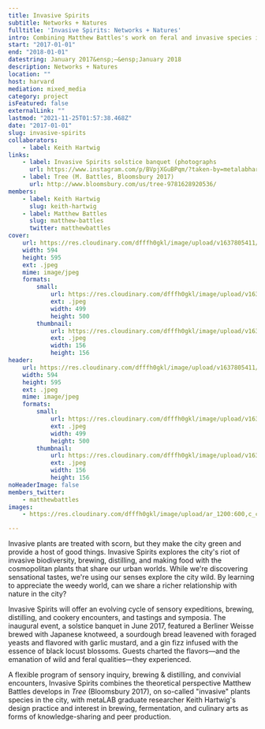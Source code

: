 ```yaml
---
title: Invasive Spirits
subtitle: Networks + Natures
fulltitle: 'Invasive Spirits: Networks + Natures'
intro: Combining Matthew Battles's work on feral and invasive species in the city with designer and graduate researcher Keith Hartwig's practice in brewing, placemaking, and beer production, Invasive Spirits takes a multisensory approach to urbanism—using our noses & palates as well as eyes & analytic minds—to produce knowledge that's fun, flavorful, & transformative.
start: "2017-01-01"
end: "2018-01-01"
datestring: January 2017&ensp;–&ensp;January 2018
description: Networks + Natures
location: ""
host: harvard
mediation: mixed_media
category: project
isFeatured: false
externalLink: ""
lastmod: "2021-11-25T01:57:38.468Z"
date: "2017-01-01"
slug: invasive-spirits
collaborators:
    - label: Keith Hartwig
links:
    - label: Invasive Spirits solstice banquet (photographs
      url: https://www.instagram.com/p/BVpjXGuBPqm/?taken-by=metalabharvard
    - label: Tree (M. Battles, Bloomsbury 2017)
      url: http://www.bloomsbury.com/us/tree-9781628920536/
members:
    - label: Keith Hartwig
      slug: keith-hartwig
    - label: Matthew Battles
      slug: matthew-battles
      twitter: matthewbattles
cover:
    url: https://res.cloudinary.com/dfffh0gkl/image/upload/v1637805411/invasicspirits_53b37e0766.jpg
    width: 594
    height: 595
    ext: .jpeg
    mime: image/jpeg
    formats:
        small:
            url: https://res.cloudinary.com/dfffh0gkl/image/upload/v1637805412/small_invasicspirits_53b37e0766.jpg
            ext: .jpeg
            width: 499
            height: 500
        thumbnail:
            url: https://res.cloudinary.com/dfffh0gkl/image/upload/v1637805412/thumbnail_invasicspirits_53b37e0766.jpg
            ext: .jpeg
            width: 156
            height: 156
header:
    url: https://res.cloudinary.com/dfffh0gkl/image/upload/v1637805411/invasicspirits_53b37e0766.jpg
    width: 594
    height: 595
    ext: .jpeg
    mime: image/jpeg
    formats:
        small:
            url: https://res.cloudinary.com/dfffh0gkl/image/upload/v1637805412/small_invasicspirits_53b37e0766.jpg
            ext: .jpeg
            width: 499
            height: 500
        thumbnail:
            url: https://res.cloudinary.com/dfffh0gkl/image/upload/v1637805412/thumbnail_invasicspirits_53b37e0766.jpg
            ext: .jpeg
            width: 156
            height: 156
noHeaderImage: false
members_twitter:
    - matthewbattles
images:
    - https://res.cloudinary.com/dfffh0gkl/image/upload/ar_1200:600,c_crop/c_limit,h_1200,w_600/v1637805411/invasicspirits_53b37e0766.jpg

---
```

Invasive plants are treated with scorn, but they make the city green and provide a host of good things. Invasive Spirits explores the city's riot of invasive biodiversity, brewing, distilling, and making food with the cosmopolitan plants that share our urban worlds. While we're discovering sensational tastes, we're using our senses explore the city wild. By learning to appreciate the weedy world, can we share a richer relationship with nature in the city?

Invasive Spirits will offer an evolving cycle of sensory expeditions, brewing, distilling, and cookery encounters, and tastings and symposia. The inaugural event, a solstice banquet in June 2017, featured a Berliner Weisse brewed with Japanese knotweed, a sourdough bread leavened with foraged yeasts and flavored with garlic mustard, and a gin fizz infused with the essence of black locust blossoms. Guests charted the flavors—and the emanation of wild and feral qualities—they experienced. 

A flexible program of sensory inquiry, brewing & distilling, and convivial encounters, Invasive Spirits combines the theoretical perspective Matthew Battles develops in <em>Tree</em> (Bloomsbury 2017), on so-called "invasive" plants species in the city, with metaLAB graduate researcher Keith Hartwig's design practice and interest in brewing, fermentation, and culinary arts as forms of knowledge-sharing and peer production.